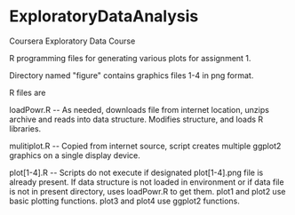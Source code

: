ExploratoryDataAnalysis
=======================

Coursera Exploratory Data Course 

R programming files for generating various plots for assignment 1.

Directory named "figure" contains graphics files 1-4 in png format.

R files are

loadPowr.R -- As needed, downloads file from internet location, unzips archive 
              and reads into data structure.  Modifies structure, and loads 
              R libraries.

mulitiplot.R -- Copied from internet source, script creates multiple ggplot2 
                graphics on a single display device.

plot[1-4].R -- Scripts do not execute if designated plot[1-4].png file is 
               already present.  If data structure is not loaded in environment
               or if data file is not in present directory, uses loadPowr.R to
               get them.  plot1 and plot2 use basic plotting functions.  plot3
               and plot4 use ggplot2 functions.  
